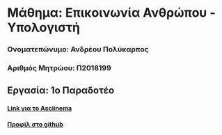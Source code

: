 # Μάθημα: Επικοινωνία Ανθρώπου - Υπολογιστή

### Ονοματεπώνυμο: Ανδρέου Πολύκαρπος
### Αριθμός Μητρώου: Π2018199

## Εργασία: 1ο Παραδοτέο

#### [Link για το Asciinema](https://asciinema.org/a/275394/ 'Link για το Asciinema')
#### [Προφίλ στο github](https://github.com/polycarpos/ 'Προφίλ στο github')

 
